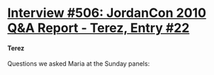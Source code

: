 # [Interview #506: JordanCon 2010 Q&A Report - Terez, Entry #22](https://www.theoryland.com/intvmain.php?i=506#22)

#### Terez

Questions we asked Maria at the Sunday panels:

